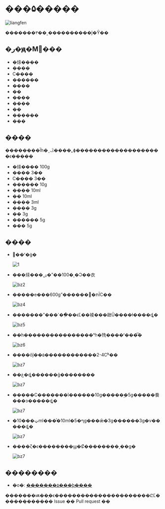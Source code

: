 # ���۵�����

![liangfen](./lf1.jpg)

�������۳��˲����������ĵ�Ŷ��

## �ر�ԭ�Ϻ͹���

- �㶹����
- ����
- С����
- ������
- ����
- ��
- ����
- ����
- ��
- ������
- ���

## ����

��������Ϊһ�˷ݣ����˿ɸ��������������������ϵ�����

- �㶹����  100g
- ����   3��
- С����  3��
- ������  10g
- ����   10ml
- ��   10ml
- ����  3ml
- ����  3g
- ��  3g
- ������  5g
- ���  5g

## ����

- ׼��ʳ�ġ�

    ![1](./lf2.jpg)

- ���㶹���ۺ�ˮ��100�˻�Ͻ��衣

    ![bz2](./lf3.jpg)

- �����е���600gˮ������󿪺�תΪС��

    ![bz4](./lf4.jpg)

- �������ˮ���ߵ��߲��ϵĽ��裬���赽Ũ����ɫ����ȡ�

    ![bz5](./lf5.jpg)

- ��һ����������������ˢһ�㱡����ʳ���͡�

    ![bz6](./lf6.jpg)

- ����õĵ��۵������������2-4Сʱ��

    ![bz7](./lf7.jpg)
	
- ��غ�ȡ������ģ��������

    ![bz7](./lf8.jpg)
	
- �����С�������ĭ������10g�����ۣ�5g�����飬���ͽ�����ȡ�

    ![bz7](./lf9.jpg)	
	
- �ټ���10ml���ͣ�10ml�ף�5g���ǣ�3g������3g�ν�����ȡ�

    ![bz7](./lf10.jpg)
	
- ����ζ�ϵ��������ϣ�Ȼ��������˼��ɡ�

    ![bz7](./lf11.jpg)

## ��������

- �ο�: [�������۵���ϸ����](https://www.zhms.cn/recipe/mzvyy.html?source=2)

�������ѭ��ָ�ϵ��������̶��������������ԸĽ������̣������ Issue �� Pull request ��